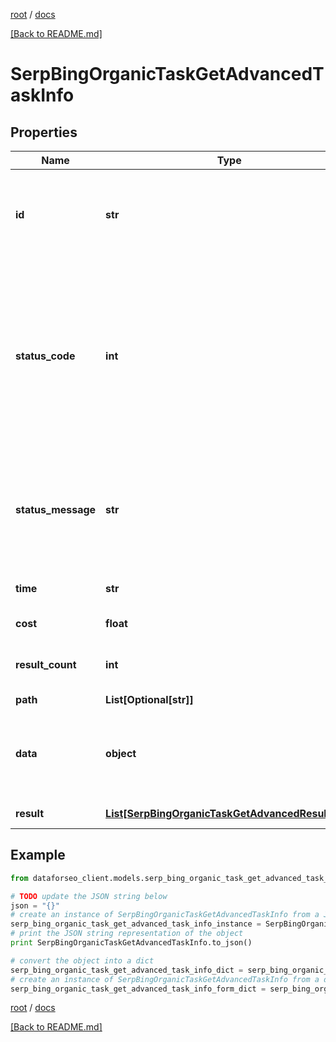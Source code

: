 [root](./../ "root") / [docs](./ "docs")

[[Back to README.md]](./../README.md "[Back to README.md]")

# SerpBingOrganicTaskGetAdvancedTaskInfo

## Properties

Name | Type | Description | Notes
------------ | ------------- | ------------- | -------------
**id** | **str** | task identifier unique task identifier in our system in the UUID format | [optional]
**status_code** | **int** | status code of the task generated by DataForSEO, can be within the following range: 10000-60000 you can find the full list of the response codes here | [optional]
**status_message** | **str** | informational message of the task you can find the full list of general informational messages here | [optional]
**time** | **str** | execution time, seconds | [optional]
**cost** | **float** | total tasks cost, USD | [optional]
**result_count** | **int** | number of elements in the result array | [optional]
**path** | **List[Optional[str]]** | URL path | [optional]
**data** | **object** | contains the same parameters that you specified in the POST request | [optional]
**result** | [**List[SerpBingOrganicTaskGetAdvancedResultInfo]**](SerpBingOrganicTaskGetAdvancedResultInfo.md) | array of results | [optional]

## Example

```python
from dataforseo_client.models.serp_bing_organic_task_get_advanced_task_info import SerpBingOrganicTaskGetAdvancedTaskInfo

# TODO update the JSON string below
json = "{}"
# create an instance of SerpBingOrganicTaskGetAdvancedTaskInfo from a JSON string
serp_bing_organic_task_get_advanced_task_info_instance = SerpBingOrganicTaskGetAdvancedTaskInfo.from_json(json)
# print the JSON string representation of the object
print SerpBingOrganicTaskGetAdvancedTaskInfo.to_json()

# convert the object into a dict
serp_bing_organic_task_get_advanced_task_info_dict = serp_bing_organic_task_get_advanced_task_info_instance.to_dict()
# create an instance of SerpBingOrganicTaskGetAdvancedTaskInfo from a dict
serp_bing_organic_task_get_advanced_task_info_form_dict = serp_bing_organic_task_get_advanced_task_info.from_dict(serp_bing_organic_task_get_advanced_task_info_dict)
```

  

[root](./../ "root") / [docs](./ "docs")

[[Back to README.md]](./../README.md "[Back to README.md]")